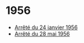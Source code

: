 # 1956

- [Arrêté du 24 janvier 1956](arrete-du-24-janvier-1956)
- [Arrêté du 28 mai 1956](arrete-du-28-mai-1956)

